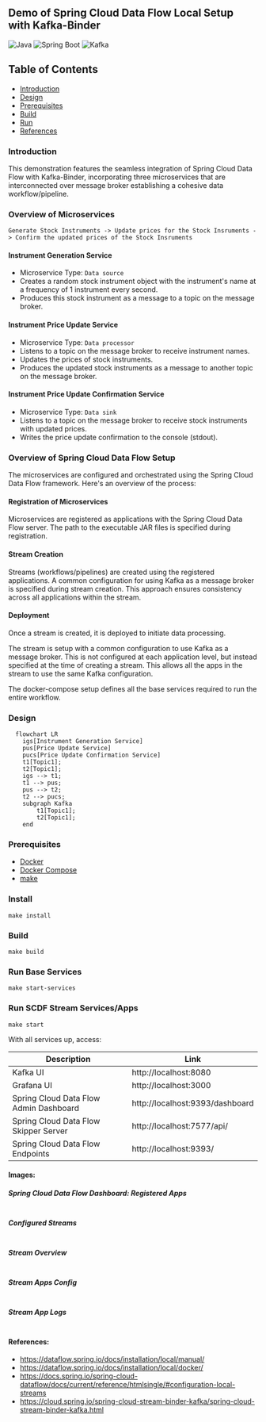 ## Demo of Spring Cloud Data Flow Local Setup with Kafka-Binder

![Java](https://img.shields.io/badge/Java-8-green.svg)
![Spring Boot](https://img.shields.io/badge/Spring_Boot-2-green.svg)
![Kafka](https://img.shields.io/badge/Confluent--Kafka-7.3.2%2B-red.svg)

## Table of Contents

- [Introduction](#introduction)
- [Design](#design)
- [Prerequisites](#prerequisites)
- [Build](#build)
- [Run](#run)
- [References](#references)

### Introduction

This demonstration features the seamless integration of Spring Cloud Data Flow with Kafka-Binder, incorporating three
microservices that are interconnected over message broker establishing a cohesive data workflow/pipeline.

### Overview of Microservices

```
Generate Stock Instruments -> Update prices for the Stock Insruments -> Confirm the updated prices of the Stock Insruments
```

#### Instrument Generation Service

- Microservice Type: `Data source`
- Creates a random stock instrument object with the instrument's name at a frequency of 1 instrument every second.
- Produces this stock instrument as a message to a topic on the message broker.

#### Instrument Price Update Service

- Microservice Type: `Data processor`
- Listens to a topic on the message broker to receive instrument names.
- Updates the prices of stock instruments.
- Produces the updated stock instruments as a message to another topic on the message broker.

#### Instrument Price Update Confirmation Service

- Microservice Type: `Data sink`
- Listens to a topic on the message broker to receive stock instruments with updated prices.
- Writes the price update confirmation to the console (stdout).

### Overview of Spring Cloud Data Flow Setup

The microservices are configured and orchestrated using the Spring Cloud Data Flow framework.
Here's an overview of the
process:

#### Registration of Microservices

Microservices are registered as applications with the Spring Cloud Data Flow server.
The path to the executable JAR files is specified during registration.

#### Stream Creation

Streams (workflows/pipelines) are created using the registered applications.
A common configuration for using Kafka as a message broker is specified during stream creation.
This approach ensures consistency across all applications within the stream.

#### Deployment

Once a stream is created, it is deployed to initiate data processing.

The stream is setup with a common configuration to use Kafka as a message broker. This is not configured at each
application level, but instead specified at the time of creating a stream. This allows all the apps in the stream to
use the same Kafka configuration.

The docker-compose setup defines all the base services required to run the entire workflow.

### Design

```mermaid
  flowchart LR
    igs[Instrument Generation Service]
    pus[Price Update Service]
    pucs[Price Update Confirmation Service]
    t1[Topic1];
    t2[Topic1];
    igs --> t1;
    t1 --> pus;
    pus --> t2;
    t2 --> pucs;
    subgraph Kafka
        t1[Topic1];
        t2[Topic1];
    end
```

### Prerequisites

- [Docker](https://www.docker.com/products/docker-desktop/)
- [Docker Compose](https://docs.docker.com/compose/)
- [make](https://formulae.brew.sh/formula/make)

### Install

```shell
make install
```

### Build

```shell
make build
```

### Run Base Services 

```shell
make start-services
```

### Run SCDF Stream Services/Apps

```shell
make start
```

With all services up, access:

| Description                            | Link                            |
|----------------------------------------|---------------------------------|
| Kafka UI                               | http://localhost:8080           | 
| Grafana UI                             | http://localhost:3000           |                 
| Spring Cloud Data Flow Admin Dashboard | http://localhost:9393/dashboard |
| Spring Cloud Data Flow Skipper Server  | http://localhost:7577/api/      |
| Spring Cloud Data Flow Endpoints       | http://localhost:9393/          |

#### Images:

##### Spring Cloud Data Flow Dashboard: Registered Apps

<img src="https://raw.githubusercontent.com/amithkoujalgi/spring-cloud-data-flow-with-kafka-binder-demo/main/imgs/apps.png" alt=""/>

##### Configured Streams

<img src="https://raw.githubusercontent.com/amithkoujalgi/spring-cloud-data-flow-with-kafka-binder-demo/main/imgs/stream-deployed.png" alt=""/>

##### Stream Overview

<img src="https://raw.githubusercontent.com/amithkoujalgi/spring-cloud-data-flow-with-kafka-binder-demo/main/imgs/stream-cfg.png" alt=""/>

##### Stream Apps Config

<img src="https://raw.githubusercontent.com/amithkoujalgi/spring-cloud-data-flow-with-kafka-binder-demo/main/imgs/apps-cfg.png" alt=""/>

##### Stream App Logs

<img src="https://raw.githubusercontent.com/amithkoujalgi/spring-cloud-data-flow-with-kafka-binder-demo/main/imgs/service-logs.png" alt=""/>

#### References:

- https://dataflow.spring.io/docs/installation/local/manual/
- https://dataflow.spring.io/docs/installation/local/docker/
- https://docs.spring.io/spring-cloud-dataflow/docs/current/reference/htmlsingle/#configuration-local-streams
- https://cloud.spring.io/spring-cloud-stream-binder-kafka/spring-cloud-stream-binder-kafka.html
